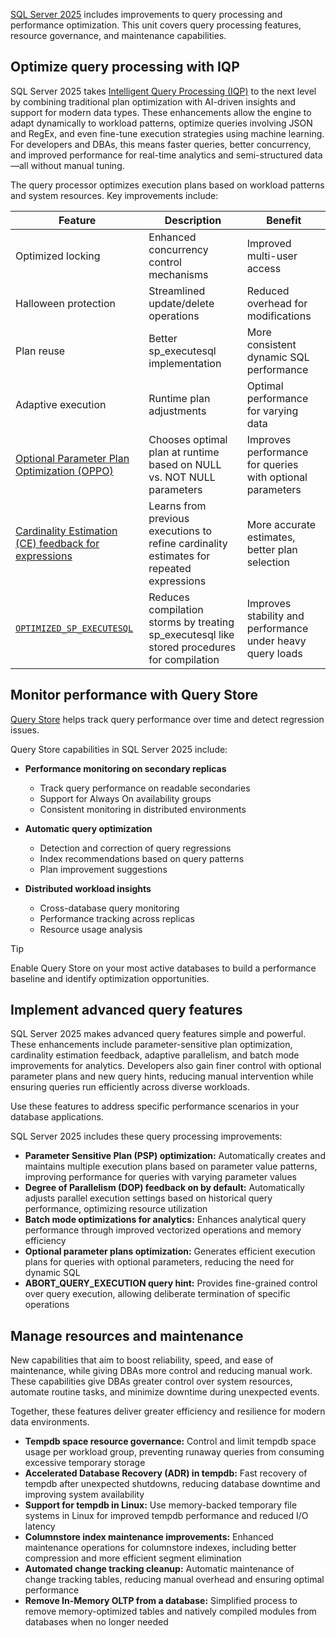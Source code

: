 [SQL Server 2025](/sql/database-engine/sql-server-database-engine-overview) includes improvements to query processing and performance optimization. This unit covers query processing features, resource governance, and maintenance capabilities.

## Optimize query processing with IQP

SQL Server 2025 takes [Intelligent Query Processing (IQP)](/sql/relational-databases/performance/intelligent-query-processing) to the next level by combining traditional plan optimization with AI-driven insights and support for modern data types. These enhancements allow the engine to adapt dynamically to workload patterns, optimize queries involving JSON and RegEx, and even fine-tune execution strategies using machine learning. For developers and DBAs, this means faster queries, better concurrency, and improved performance for real-time analytics and semi-structured data—all without manual tuning.

The query processor optimizes execution plans based on workload patterns and system resources. Key improvements include:

| Feature | Description | Benefit |
|---------|-------------|----------|
| Optimized locking | Enhanced concurrency control mechanisms | Improved multi-user access |
| Halloween protection | Streamlined update/delete operations | Reduced overhead for modifications |
| Plan reuse | Better sp_executesql implementation | More consistent dynamic SQL performance |
| Adaptive execution | Runtime plan adjustments | Optimal performance for varying data |
| [Optional Parameter Plan Optimization (OPPO)](/sql/relational-databases/performance/optional-parameter-optimization) | Chooses optimal plan at runtime based on NULL vs. NOT NULL parameters | Improves performance for queries with optional parameters |
| [Cardinality Estimation (CE) feedback for expressions](/sql/relational-databases/performance/intelligent-query-processing-ce-feedback-for-expressions) | Learns from previous executions to refine cardinality estimates for repeated expressions | More accurate estimates, better plan selection |
| [`OPTIMIZED_SP_EXECUTESQL`](/sql/relational-databases/system-stored-procedures/sp-executesql-transact-sql) | Reduces compilation storms by treating sp_executesql like stored procedures for compilation | Improves stability and performance under heavy query loads| 

## Monitor performance with Query Store

[Query Store](/sql/relational-databases/performance/monitoring-performance-by-using-the-query-store) helps track query performance over time and detect regression issues.

Query Store capabilities in SQL Server 2025 include: 

- **Performance monitoring on secondary replicas**
   - Track query performance on readable secondaries
   - Support for Always On availability groups
   - Consistent monitoring in distributed environments

- **Automatic query optimization**
   - Detection and correction of query regressions
   - Index recommendations based on query patterns
   - Plan improvement suggestions

- **Distributed workload insights**
   - Cross-database query monitoring
   - Performance tracking across replicas
   - Resource usage analysis

> [!TIP]
> Enable Query Store on your most active databases to build a performance baseline and identify optimization opportunities.

## Implement advanced query features

SQL Server 2025 makes advanced query features simple and powerful. These enhancements include parameter-sensitive plan optimization, cardinality estimation feedback, adaptive parallelism, and batch mode improvements for analytics. Developers also gain finer control with optional parameter plans and new query hints, reducing manual intervention while ensuring queries run efficiently across diverse workloads.

Use these features to address specific performance scenarios in your database applications.

SQL Server 2025 includes these query processing improvements:

- **Parameter Sensitive Plan (PSP) optimization:** Automatically creates and maintains multiple execution plans based on parameter value patterns, improving performance for queries with varying parameter values
- **Degree of Parallelism (DOP) feedback on by default:** Automatically adjusts parallel execution settings based on historical query performance, optimizing resource utilization
- **Batch mode optimizations for analytics:** Enhances analytical query performance through improved vectorized operations and memory efficiency
- **Optional parameter plans optimization:** Generates efficient execution plans for queries with optional parameters, reducing the need for dynamic SQL
- **ABORT_QUERY_EXECUTION query hint:** Provides fine-grained control over query execution, allowing deliberate termination of specific operations

## Manage resources and maintenance

New capabilities that aim to boost reliability, speed, and ease of maintenance, while giving DBAs more control and reducing manual work. These capabilities give DBAs greater control over system resources, automate routine tasks, and minimize downtime during unexpected events.

Together, these features deliver greater efficiency and resilience for modern data environments.

- **Tempdb space resource governance:** Control and limit tempdb space usage per workload group, preventing runaway queries from consuming excessive temporary storage
- **Accelerated Database Recovery (ADR) in tempdb:** Fast recovery of tempdb after unexpected shutdowns, reducing database downtime and improving system availability
- **Support for tempdb in Linux:** Use memory-backed temporary file systems in Linux for improved tempdb performance and reduced I/O latency
- **Columnstore index maintenance improvements:** Enhanced maintenance operations for columnstore indexes, including better compression and more efficient segment elimination
- **Automated change tracking cleanup:** Automatic maintenance of change tracking tables, reducing manual overhead and ensuring optimal performance
- **Remove In-Memory OLTP from a database:** Simplified process to remove memory-optimized tables and natively compiled modules from databases when no longer needed

